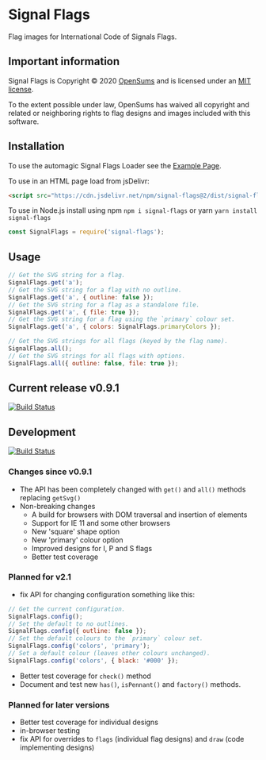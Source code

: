 # Signal Flags

Flag images for International Code of Signals Flags.

## Important information

Signal Flags is Copyright © 2020 [OpenSums](https://opensums.com/) and is licensed under an
[MIT license](https://github.com/signal-flags/signal-flags-js/blob/master/LICENSE).

To the extent possible under law, OpenSums has waived all copyright and related or neighboring
rights to flag designs and images included with this software.

## Installation

To use the automagic Signal Flags Loader see the
[Example Page](https://cdn.jsdelivr.net/npm/signal-flags@2/examples/index.html).

To use in an HTML page load from jsDelivr:

```html
<script src="https://cdn.jsdelivr.net/npm/signal-flags@2/dist/signal-flags.min.js"></script>
```

To use in Node.js install using npm `npm i signal-flags` or yarn `yarn install signal-flags`

```js
const SignalFlags = require('signal-flags');
```

## Usage

```js
// Get the SVG string for a flag.
SignalFlags.get('a');
// Get the SVG string for a flag with no outline.
SignalFlags.get('a', { outline: false });
// Get the SVG string for a flag as a standalone file.
SignalFlags.get('a', { file: true });
// Get the SVG string for a flag using the `primary` colour set.
SignalFlags.get('a', { colors: SignalFlags.primaryColors });

// Get the SVG strings for all flags (keyed by the flag name).
SignalFlags.all();
// Get the SVG strings for all flags with options.
SignalFlags.all({ outline: false, file: true });
```

## Current release v0.9.1

[![Build Status](https://travis-ci.org/signal-flags/signal-flags-js.svg?branch=master)](https://travis-ci.org/signal-flags/signal-flags-js)

## Development

[![Build Status](https://travis-ci.org/signal-flags/signal-flags-js.svg?branch=develop)](https://travis-ci.org/signal-flags/signal-flags-js/branches)

### Changes since v0.9.1

- The API has been completely changed with `get()` and `all()` methods replacing `getSvg()`
- Non-breaking changes
  - A build for browsers with DOM traversal and insertion of elements
  - Support for IE 11 and some other browsers
  - New 'square' shape option
  - New 'primary' colour option
  - Improved designs for I, P and S flags
  - Better test coverage

### Planned for v2.1

- fix API for changing configuration something like this:

```js
// Get the current configuration.
SignalFlags.config();
// Set the default to no outlines.
SignalFlags.config({ outline: false });
// Set the default colours to the `primary` colour set.
SignalFlags.config('colors', 'primary');
// Set a default colour (leaves other colours unchanged).
SignalFlags.config('colors', { black: '#000' });
```

- Better test coverage for `check()` method
- Document and test new `has()`, `isPennant()` and `factory()` methods.

### Planned for later versions

- Better test coverage for individual designs
- in-browser testing
- fix API for overrides to `flags` (individual flag designs) and `draw`
  (code implementing designs)
